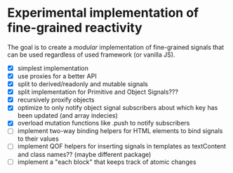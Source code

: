 # Experimental implementation of fine-grained reactivity

The goal is to create a _modular_ implementation of fine-grained signals that can be used regardless of used framework (or vanilla JS).

- [x] simplest implementation
- [x] use proxies for a better API
- [x] split to derived/readonly and mutable signals
- [x] split implementation for Primitive and Object Signals???
- [x] recursively proxify objects
- [x] optimize to only notify object signal subscribers about which key has been updated (and array indecies)
- [x] overload mutation functions like .push to notify subscribers
- [ ] implement two-way binding helpers for HTML elements to bind signals to their values
- [ ] implement QOF helpers for inserting signals in templates as textContent and class names?? (maybe different package)
- [ ] implement a "each block" that keeps track of atomic changes
